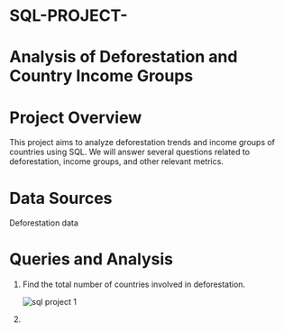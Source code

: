 # SQL-PROJECT-

# Analysis of Deforestation and Country Income Groups

# Project Overview
This project aims to analyze deforestation trends and income groups of countries using SQL. We will answer several questions related to deforestation, income groups, and other relevant metrics.

# Data Sources
Deforestation data

# Queries and Analysis

1. Find the total number of countries involved in deforestation.

   ![sql project 1](https://github.com/Petersite/SQL-PROJECT-/assets/140444150/8ecb7070-546b-4241-9006-00d20ec63974)

2.



